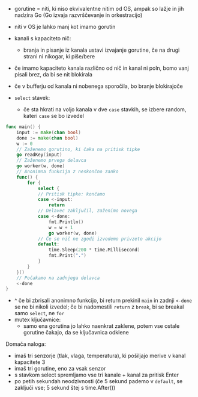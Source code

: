 - gorutine = niti, ki niso ekvivalentne nitim od OS, ampak so lažje in jih nadzira Go (Go izvaja razvrščevanje in orkestracijo)
- niti v OS je lahko manj kot imamo gorutin
- kanali s kapaciteto nič:
	- branja in pisanje iz kanala ustavi izvajanje gorutine, če na drugi strani ni nikogar, ki piše/bere
- če imamo kapaciteto kanala različno od nič in kanal ni poln, bomo vanj pisali brez, da bi se nit blokirala
- če v bufferju od kanala ni nobenega sporočila, bo branje blokirajoče

- `select` stavek:
	- če sta hkrati na voljo kanala v dve `case` stavkih, se izbere random, kateri `case` se bo izvedel

```go
func main() {
	input := make(chan bool)
	done := make(chan bool)
	w := 0
	// Zaženemo gorutino, ki čaka na pritisk tipke
	go readKey(input)
	// Zaženemo prvega delavca
	go worker(w, done)
	// Anonimna funkcija z neskončno zanko
	func() {
		for {
			select {
			// Pritisk tipke: končamo
			case <-input:
				return
			// Delavec zaključil, zaženimo novega
			case <-done:
				fmt.Println()
				w = w + 1
				go worker(w, done)
			// Če se nič ne zgodi izvedemo privzeto akcijo
			default:
				time.Sleep(200 * time.Millisecond)
				fmt.Print(".")
			}
		}
	}()
	// Počakamo na zadnjega delavca
	<-done
}
```
- ^ če bi zbrisali anonimno funkcijo, bi return prekinil `main` in zadnji `<-done` se ne bi nikoli izvedel; če bi nadomestili `return` z `break`, bi se breakal samo `select`, ne `for`
- mutex ključavnice:
	- samo ena gorutina jo lahko naenkrat zaklene, potem vse ostale gorutine čakajo, da se ključavnica odklene

Domača naloga:
- imaš tri senzorje (tlak, vlaga, temperatura), ki pošiljajo merive v kanal kapacitete 3
- imaš tri gorutine, eno za vsak senzor
- s stavkom select spremljamo vse tri kanale + kanal za pritisk Enter
- po petih sekundah neodzivnosti (če 5 sekund pademo v `default`, se zaključi vse; 5 sekund štej s time.After())